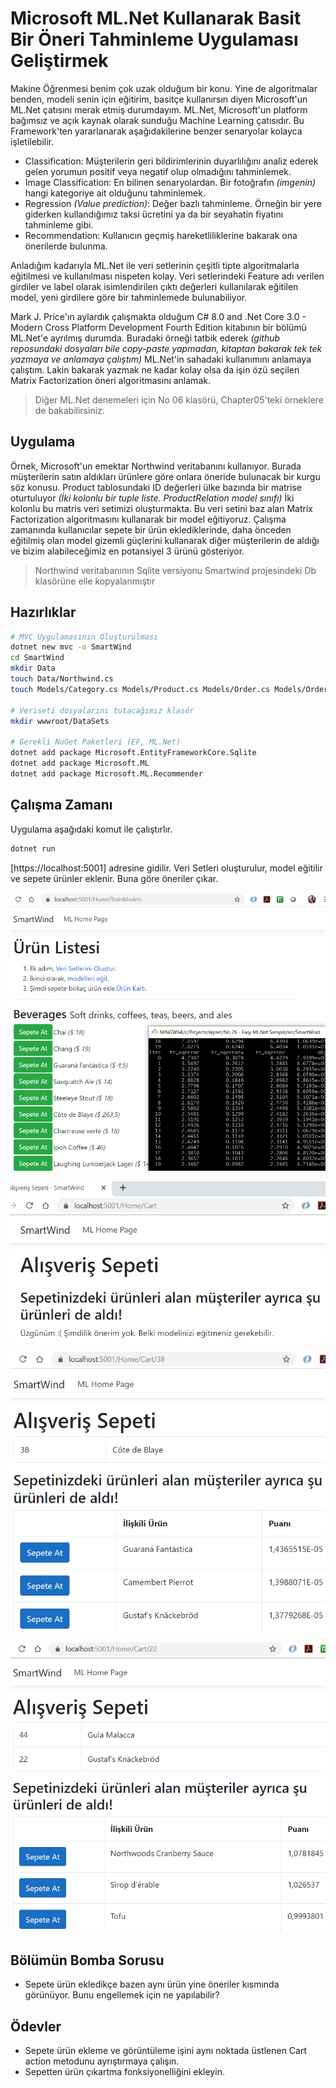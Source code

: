 # Microsoft ML.Net Kullanarak Basit Bir Öneri Tahminleme Uygulaması Geliştirmek

Makine Öğrenmesi benim çok uzak olduğum bir konu. Yine de algoritmalar benden, modeli senin için eğitirim, basitçe kullanırsın diyen Microsoft'un ML.Net çatısını merak etmiş durumdayım. ML.Net, Microsoft'un platform bağımsız ve açık kaynak olarak sunduğu Machine Learning çatısıdır. Bu Framework'ten yararlanarak aşağıdakilerine benzer senaryolar kolayca işletilebilir.

- Classification: Müşterilerin geri bildirimlerinin duyarlılığını analiz ederek gelen yorumun positif veya negatif olup olmadığını tahminlemek.
- Image Classification: En bilinen senaryolardan. Bir fotoğrafın _(imgenin)_ hangi kategoriye ait olduğunu tahminlemek.
- Regression _(Value prediction)_: Değer bazlı tahminleme. Örneğin bir yere giderken kullandığımız taksi ücretini ya da bir seyahatin fiyatını tahminleme gibi.
- Recommendation: Kullanıcın geçmiş hareketliliklerine bakarak ona önerilerde bulunma.

Anladığım kadarıyla ML.Net ile veri setlerinin çeşitli tipte algoritmalarla eğitilmesi ve kullanılması nispeten kolay. Veri setlerindeki Feature adı verilen girdiler ve label olarak isimlendirilen çıktı değerleri kullanılarak eğitilen model, yeni girdilere göre bir tahminlemede bulunabiliyor.

Mark J. Price'ın aylardık çalışmakta olduğum C# 8.0 and .Net Core 3.0 - Modern Cross Platform Development Fourth Edition kitabının bir bölümü ML.Net'e ayrılmış durumda. Buradaki örneği tatbik ederek _(github reposundaki dosyaları bile copy-paste yapmadan, kitaptan bakarak tek tek yazmaya ve anlamaya çalıştım)_ ML.Net'in sahadaki kullanımını anlamaya çalıştım. Lakin bakarak yazmak ne kadar kolay olsa da işin özü seçilen Matrix Factorization öneri algoritmasını anlamak.

> Diğer ML.Net denemeleri için No 06 klasörü, Chapter05'teki örneklere de bakabilirsiniz.

## Uygulama

Örnek, Microsoft'un emektar Northwind veritabanını kullanıyor. Burada müşterilerin satın aldıkları ürünlere göre onlara öneride bulunacak bir kurgu söz konusu. Product tablosundaki ID değerleri ülke bazında bir matrise oturtuluyor _(İki kolonlu bir tuple liste. ProductRelation model sınıfı)_ İki kolonlu bu matris veri setimizi oluşturmakta. Bu veri setini baz alan Matrix Factorization algoritmasını kullanarak bir model eğitiyoruz. Çalışma zamanında kullanıcılar sepete bir ürün eklediklerinde, daha önceden eğitilmiş olan model gizemli güçlerini kullanarak diğer müşterilerin de aldığı ve bizim alabileceğimiz en potansiyel 3 ürünü gösteriyor.

> Northwind veritabanının Sqlite versiyonu Smartwind projesindeki Db klasörüne elle kopyalanmıştır

## Hazırlıklar

```bash
# MVC Uygulamasının Oluşturulması
dotnet new mvc -o SmartWind
cd SmartWind
mkdir Data
touch Data/Northwind.cs
touch Models/Category.cs Models/Product.cs Models/Order.cs Models/OrderDetail.cs Models/Customer.cs Models/CartItem.cs Models/Cart.cs Models/ProductRelation.cs Models/Recommendation.cs Models/EnrichedRecommendation.cs Models/HomeCartViewModel.cs Models/HomeIndexViewModel.cs /Views/Home/Cart.cshtml

# Veriseti dosyalarını tutacağımız klasör
mkdir wwwroot/DataSets

# Gerekli NuGet Paketleri (EF, ML.Net)
dotnet add package Microsoft.EntityFrameworkCore.Sqlite
dotnet add package Microsoft.ML
dotnet add package Microsoft.ML.Recommender
```

## Çalışma Zamanı

Uygulama aşağıdaki komut ile çalıştırlır.

```bash
dotnet run
```

[https://localhost:5001] adresine gidilir. Veri Setleri oluşturulur, model eğitilir ve sepete ürünler eklenir. Buna göre öneriler çıkar.

![Screenshot_1.png](./assets/Screenshot_1.png)

![Screenshot_2.png](./assets/Screenshot_2.png)

![Screenshot_3.png](./assets/Screenshot_3.png)

![Screenshot_4.png](./assets/Screenshot_4.png)

## Bölümün Bomba Sorusu

- Sepete ürün ekledikçe bazen aynı ürün yine öneriler kısmında görünüyor. Bunu engellemek için ne yapılabilir?

## Ödevler

- Sepete ürün ekleme ve görüntüleme işini aynı noktada üstlenen Cart action metodunu ayrıştırmaya çalışın.
- Sepetten ürün çıkartma fonksiyonelliğini ekleyin.